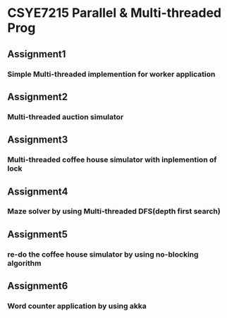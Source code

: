 # CSYE7215 Parallel & Multi-threaded Prog
## Assignment1
### Simple Multi-threaded implemention for worker application
## Assignment2
### Multi-threaded auction simulator
## Assignment3
### Multi-threaded coffee house simulator with inplemention of lock
## Assignment4
### Maze solver by using Multi-threaded DFS(depth first search)
## Assignment5
### re-do the coffee house simulator by using no-blocking algorithm
## Assignment6
### Word counter application by using akka
